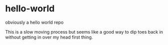 # hello-world
obviously a hello world repo

This is a slow moving process but seems like a good way to dip toes back in without getting in over my head first thing.
